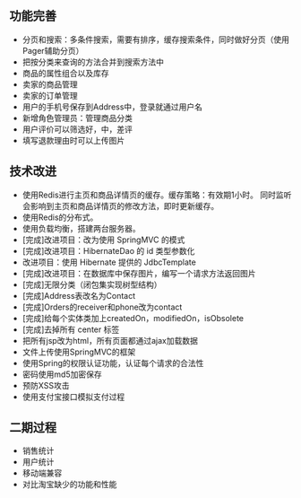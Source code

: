 ## 功能完善

* 分页和搜索：多条件搜索，需要有排序，缓存搜索条件，同时做好分页（使用Pager辅助分页）
* 把按分类来查询的方法合并到搜索方法中
* 商品的属性组合以及库存
* 卖家的商品管理
* 卖家的订单管理
* 用户的手机号保存到Address中，登录就通过用户名
* 新增角色管理员：管理商品分类
* 用户评价可以筛选好，中，差评
* 填写退款理由时可以上传图片

## 技术改进

* 使用Redis进行主页和商品详情页的缓存。缓存策略：有效期1小时。
  同时监听会影响到主页和商品详情页的修改方法，即时更新缓存。
* 使用Redis的分布式。
* 使用负载均衡，搭建两台服务器。
* [完成]改进项目：改为使用 SpringMVC 的模式
* [完成]改进项目：HibernateDao 的 id 类型参数化
* 改进项目：使用 Hibernate 提供的 JdbcTemplate
* [完成]改进项目：在数据库中保存图片，编写一个请求方法返回图片
* [完成]无限分类（闭包集实现树型结构）
* [完成]Address表改名为Contact
* [完成]Orders的receiver和phone改为contact
* [完成]给每个实体类加上createdOn，modifiedOn，isObsolete
* [完成]去掉所有 center 标签
* 把所有jsp改为html，所有页面都通过ajax加载数据
* 文件上传使用SpringMVC的框架
* 使用Spring的权限认证功能，认证每个请求的合法性
* 密码使用md5加密保存
* 预防XSS攻击
* 使用支付宝接口模拟支付过程

## 二期过程

* 销售统计
* 用户统计
* 移动端兼容
* 对比淘宝缺少的功能和性能
